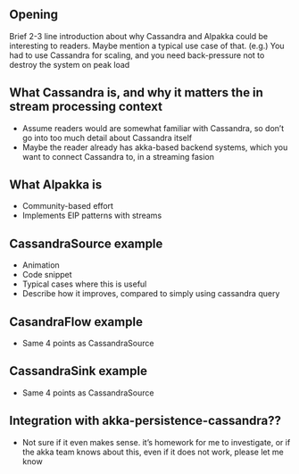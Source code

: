 ## Opening

Brief 2-3 line introduction about why Cassandra and Alpakka could be interesting to readers. Maybe mention a typical use case of that. (e.g.) You had to use Cassandra for scaling, and you need back-pressure not to destroy the system on peak load

## What Cassandra is, and why it matters the in stream processing context

- Assume readers would are somewhat familiar with Cassandra, so don’t go into too much detail about Cassandra itself
- Maybe the reader already has akka-based backend systems, which you want to connect Cassandra to, in a streaming fasion

## What Alpakka is

- Community-based effort
- Implements EIP patterns with streams

## CassandraSource example

- Animation
- Code snippet
- Typical cases where this is useful
- Describe how it improves, compared to simply using cassandra query

## CasandraFlow example

- Same 4 points as CassandraSource

## CassandraSink example

- Same 4 points as CassandraSource

## Integration with akka-persistence-cassandra??
- Not sure if it even makes sense. it’s homework for me to investigate, or if the akka team knows about this, even if it does not work, please let me know
